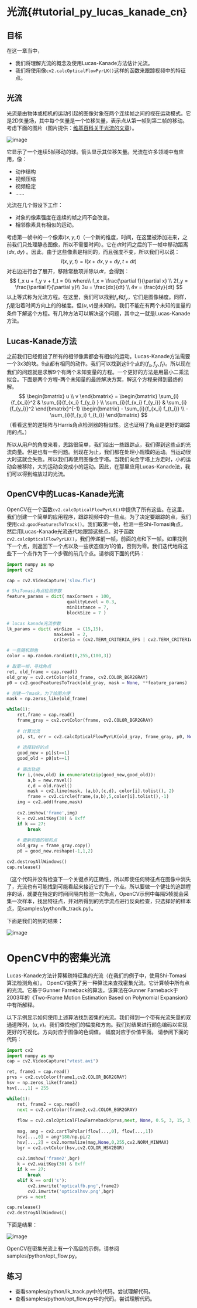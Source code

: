 # 光流{#tutorial_py_lucas_kanade_cn}

## 目标

在这一章当中，

- 我们将理解光流的概念及使用Lucas-Kanade方法估计光流。
- 我们将使用像`cv2.calcOpticalFlowPyrLK()`这样的函数来跟踪视频中的特征点。

## 光流

光流是由物体或相机的运动引起的图像对象在两个连续帧之间的视在运动模式。它是2D矢量场，其中每个矢量是一个位移矢量，表示点从第一帧到第二帧的移动。考虑下面的图片（图片提供：[维基百科关于光流的文章](https://zh.wikipedia.org/wiki/光流法)）。

![image](images/optical_flow_basic1.jpg)

它显示了一个连续5帧移动的球。箭头显示其位移矢量。光流在许多领域中有应用，像：

- 动作结构
- 视频压缩
- 视频稳定
- ……

光流在几个假设下工作：

- 对象的像素强度在连续的帧之间不会改变。
- 相邻像素具有相似的运动。

考虑第一帧中的一个像素$I(x,y,t)$（一个新的维度，时间，在这里被添加进来，之前我们只处理静态图像，所以不需要时间）。它在$dt$时间之后的下一帧中移动距离$(dx,dy)$ 。因此，由于这些像素是相同的，而且强度不变，所以我们可以说：
$$
I(x,y,t) = I(x+dx, y+dy, t+dt)
$$
对右边进行台了展开，移除常数项并除以$dt$，会得到：
$$
f_x u + f_y v + f_t = 0\\
where\\
f_x = \frac{\partial f}{\partial x} \\ 2f_y = \frac{\partial f}{\partial y}\\ 3u = \frac{dx}{dt} \\ 4v = \frac{dy}{dt}
$$
以上等式称为光流方程。在这里，我们可以找到$f_x$和$f_y$，它们是图像梯度。同样，$f_t$是沿着时间方向上的的梯度。但$(u,v)$是未知的。我们不能在有两个未知的变量的条件下解这个方程。有几种方法可以解决这个问题，其中之一就是Lucas-Kanade方法。

## Lucas-Kanade方法

之前我们已经假设了所有的相邻像素都会有相似的运动。Lucas-Kanade方法需要一个3x3的块。9点都有相同的动作。我们可以找到这9个点的$(f_x, f_y, f_t)$。所以现在我们的问题就是求解9个有两个未知变量的方程。一个更好的方法是用最小二乘法拟合。下面是两个方程-两个未知量的最终解决方案，解这个方程来得到最终的解。
$$
\begin{bmatrix} u \\ v \end{bmatrix} =
\begin{bmatrix}
    \sum_{i}{f_{x_i}}^2  &  \sum_{i}{f_{x_i} f_{y_i} } \\
    \sum_{i}{f_{x_i} f_{y_i}} & \sum_{i}{f_{y_i}}^2
\end{bmatrix}^{-1}
\begin{bmatrix}
    - \sum_{i}{f_{x_i} f_{t_i}} \\
    - \sum_{i}{f_{y_i} f_{t_i}}
\end{bmatrix}
$$
（看看这里的逆矩阵与Harris角点检测器的相似性。这也证明了角点是更好的跟踪用的点。）

所以从用户的角度来看，思路很简单，我们给出一些跟踪点，我们得到这些点的光流向量。但是也有一些问题。到现在为止，我们都在处理小规模的运动。当运动很大时这就会失败。所以我们再使用图像金字塔。当我们向金字塔上方走时，小的运动会被移除，大的运动会变成小的运动。因此，在那里应用Lucas-Kanade法，我们可以得到缩放过的光流。

## OpenCV中的Lucas-Kanade光流

OpenCV在一个函数`cv2.calcOpticalFlowPyrLK()`中提供了所有这些。在这里，我们创建一个简单的应用程序，跟踪视频中的一些点。为了决定要跟踪的点，我们使用`cv2.goodFeaturesToTrack()`。我们取第一帧，检测一些Shi-Tomasi角点，然后用Lucas-Kanade光流迭代地跟踪这些点。对于函数`cv2.calcOpticalFlowPyrLK()`，我们传递前一帧，前面的点和下一帧。如果找到下一个点，则返回下一个点以及一些状态值为1的值，否则为零。我们迭代地将这些下一个点作为下一个步骤的前几个点。请参阅下面的代码：

```python
import numpy as np
import cv2

cap = cv2.VideoCapture('slow.flv')

# ShiTomasi角点检测参数
feature_params = dict( maxCorners = 100,
                       qualityLevel = 0.3,
                       minDistance = 7,
                       blockSize = 7 )

# lucas kanade光流参数
lk_params = dict( winSize  = (15,15),
                  maxLevel = 2,
                  criteria = (cv2.TERM_CRITERIA_EPS | cv2.TERM_CRITERIA_COUNT, 10, 0.03))

# 一些随机颜色
color = np.random.randint(0,255,(100,3))

# 取第一帧，寻找角点
ret, old_frame = cap.read()
old_gray = cv2.cvtColor(old_frame, cv2.COLOR_BGR2GRAY)
p0 = cv2.goodFeaturesToTrack(old_gray, mask = None, **feature_params)

# 创建一个mask，为了绘图方便
mask = np.zeros_like(old_frame)

while(1):
    ret,frame = cap.read()
    frame_gray = cv2.cvtColor(frame, cv2.COLOR_BGR2GRAY)
    
    # 计算光流
    p1, st, err = cv2.calcOpticalFlowPyrLK(old_gray, frame_gray, p0, None, **lk_params)
    
    # 选择较好的点
    good_new = p1[st==1]
    good_old = p0[st==1]
    
    # 画出轨迹
    for i,(new,old) in enumerate(zip(good_new,good_old)):
        a,b = new.ravel()
        c,d = old.ravel()
        mask = cv2.line(mask, (a,b),(c,d), color[i].tolist(), 2)
        frame = cv2.circle(frame,(a,b),5,color[i].tolist(),-1)
    img = cv2.add(frame,mask)
    
    cv2.imshow('frame',img)
    k = cv2.waitKey(30) & 0xff
    if k == 27:
        break
    
    # 更新前面的帧和点
    old_gray = frame_gray.copy()
    p0 = good_new.reshape(-1,1,2)

cv2.destroyAllWindows()
cap.release()
```

（这个代码并没有检查下一个关键点的正确性，所以即使任何特征点在图像中消失了，光流也有可能找到可能看起来接近它的下一个点。所以要做一个健壮的追踪程序的话，就要在特定的时间间隔内检测一次角点，OpenCV示例中每隔5帧就会采集一次样本，找出特征点，并对所得到的光学流点进行反向检查，只选择好的样本点，见samples/python/lk_track.py）。

下面是我们的到的结果：

![image](images/opticalflow_lk.jpg)

# OpenCV中的密集光流

Lucas-Kanade方法计算稀疏特征集的光流（在我们的例子中，使用Shi-Tomasi算法检测角点）。 OpenCV提供了另一种算法来查找密集光流。它计算帧中所有点的光流。它基于Gunner Farneback的算法，该算法在Gunner Farneback于2003年的《Two-Frame Motion Estimation Based on Polynomial Expansion》中有所解释。

以下示例显示如何使用上述算法找到密集的光流。我们得到一个带有光流矢量的双通道阵列，$(u,v)$。我们查找他们的幅度和方向。我们对结果进行颜色编码以实现更好的可视化。方向对应于图像的色调值。 幅度对应于价值平面。 请参阅下面的代码：

```python
import cv2
import numpy as np
cap = cv2.VideoCapture("vtest.avi")

ret, frame1 = cap.read()
prvs = cv2.cvtColor(frame1,cv2.COLOR_BGR2GRAY)
hsv = np.zeros_like(frame1)
hsv[...,1] = 255

while(1):
    ret, frame2 = cap.read()
    next = cv2.cvtColor(frame2,cv2.COLOR_BGR2GRAY)
    
    flow = cv2.calcOpticalFlowFarneback(prvs,next, None, 0.5, 3, 15, 3, 5, 1.2, 0)
    
    mag, ang = cv2.cartToPolar(flow[...,0], flow[...,1])
    hsv[...,0] = ang*180/np.pi/2
    hsv[...,2] = cv2.normalize(mag,None,0,255,cv2.NORM_MINMAX)
    bgr = cv2.cvtColor(hsv,cv2.COLOR_HSV2BGR)
    
    cv2.imshow('frame2',bgr)
    k = cv2.waitKey(30) & 0xff
    if k == 27:
        break
    elif k == ord('s'):
        cv2.imwrite('opticalfb.png',frame2)
        cv2.imwrite('opticalhsv.png',bgr)
    prvs = next

cap.release()
cv2.destroyAllWindows()
```

下面是结果：

![image](images/opticalfb.jpg)

OpenCV在密集光流上有一个高级的示例，请参阅samples/python/opt_flow.py。

## 练习

- 查看samples/python/lk_track.py中的代码。尝试理解代码。
- 查看samples/python/opt_flow.py中的代码。尝试理解代码。